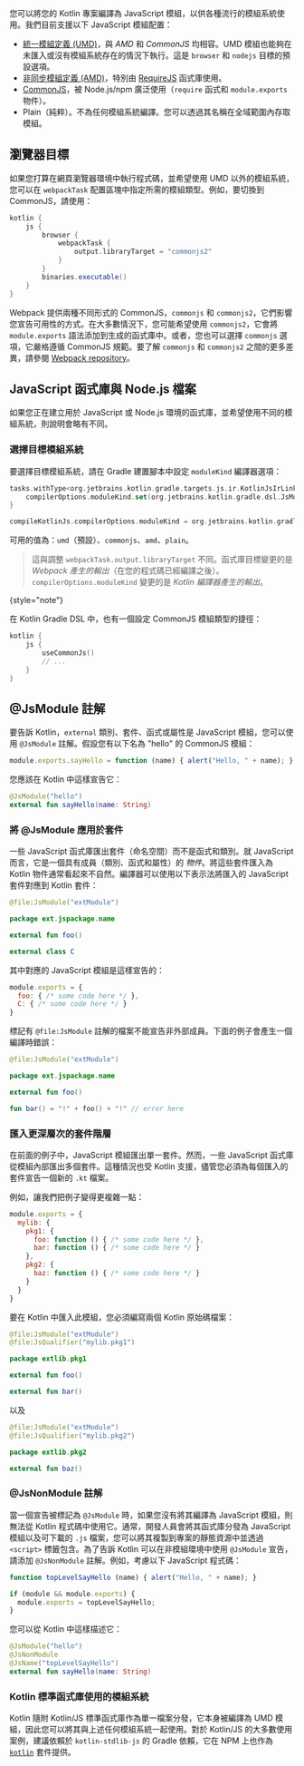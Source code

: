 [//]: # (title: JavaScript 模組)

您可以將您的 Kotlin 專案編譯為 JavaScript 模組，以供各種流行的模組系統使用。我們目前支援以下 JavaScript 模組配置：

- [統一模組定義 (UMD)](https://github.com/umdjs/umd)，與 *AMD* 和 *CommonJS* 均相容。UMD 模組也能夠在未匯入或沒有模組系統存在的情況下執行。這是 `browser` 和 `nodejs` 目標的預設選項。
- [非同步模組定義 (AMD)](https://github.com/amdjs/amdjs-api/wiki/AMD)，特別由 [RequireJS](https://requirejs.org/) 函式庫使用。
- [CommonJS](http://wiki.commonjs.org/wiki/Modules/1.1)，被 Node.js/npm 廣泛使用（`require` 函式和 `module.exports` 物件）。
- Plain（純粹）。不為任何模組系統編譯。您可以透過其名稱在全域範圍內存取模組。

## 瀏覽器目標

如果您打算在網頁瀏覽器環境中執行程式碼，並希望使用 UMD 以外的模組系統，您可以在 `webpackTask` 配置區塊中指定所需的模組類型。例如，要切換到 CommonJS，請使用：

```groovy
kotlin {
    js {
        browser {
            webpackTask {
                output.libraryTarget = "commonjs2"
            }
        }
        binaries.executable()
    }
}

```

Webpack 提供兩種不同形式的 CommonJS，`commonjs` 和 `commonjs2`，它們影響您宣告可用性的方式。在大多數情況下，您可能希望使用 `commonjs2`，它會將 `module.exports` 語法添加到生成的函式庫中。或者，您也可以選擇 `commonjs` 選項，它嚴格遵循 CommonJS 規範。要了解 `commonjs` 和 `commonjs2` 之間的更多差異，請參閱 [Webpack repository](https://github.com/webpack/webpack/issues/1114)。

## JavaScript 函式庫與 Node.js 檔案

如果您正在建立用於 JavaScript 或 Node.js 環境的函式庫，並希望使用不同的模組系統，則說明會略有不同。

### 選擇目標模組系統

要選擇目標模組系統，請在 Gradle 建置腳本中設定 `moduleKind` 編譯器選項：

<tabs group="build-script">
<tab title="Kotlin" group-key="kotlin">

```kotlin
tasks.withType<org.jetbrains.kotlin.gradle.targets.js.ir.KotlinJsIrLink> {
    compilerOptions.moduleKind.set(org.jetbrains.kotlin.gradle.dsl.JsModuleKind.MODULE_COMMONJS)
}
```

</tab>
<tab title="Groovy" group-key="groovy">

```groovy
compileKotlinJs.compilerOptions.moduleKind = org.jetbrains.kotlin.gradle.dsl.JsModuleKind.MODULE_COMMONJS
```

</tab>
</tabs>

可用的值為：`umd`（預設）、`commonjs`、`amd`、`plain`。

> 這與調整 `webpackTask.output.libraryTarget` 不同。函式庫目標變更的是 _Webpack 產生的輸出_（在您的程式碼已經編譯之後）。`compilerOptions.moduleKind` 變更的是 _Kotlin 編譯器產生的輸出_。
>
{style="note"}  

在 Kotlin Gradle DSL 中，也有一個設定 CommonJS 模組類型的捷徑：

```kotlin
kotlin {
    js {
        useCommonJs()
        // ...
    }
}
```

## @JsModule 註解

要告訴 Kotlin，`external` 類別、套件、函式或屬性是 JavaScript 模組，您可以使用 `@JsModule` 註解。假設您有以下名為 "hello" 的 CommonJS 模組：

```javascript
module.exports.sayHello = function (name) { alert("Hello, " + name); }
```

您應該在 Kotlin 中這樣宣告它：

```kotlin
@JsModule("hello")
external fun sayHello(name: String)
```

### 將 @JsModule 應用於套件

一些 JavaScript 函式庫匯出套件（命名空間）而不是函式和類別。就 JavaScript 而言，它是一個具有成員（類別、函式和屬性）的 *物件*。將這些套件匯入為 Kotlin 物件通常看起來不自然。編譯器可以使用以下表示法將匯入的 JavaScript 套件對應到 Kotlin 套件：

```kotlin
@file:JsModule("extModule")

package ext.jspackage.name

external fun foo()

external class C
```

其中對應的 JavaScript 模組是這樣宣告的：

```javascript
module.exports = {
  foo: { /* some code here */ },
  C: { /* some code here */ }
}
```

標記有 `@file:JsModule` 註解的檔案不能宣告非外部成員。下面的例子會產生一個編譯時錯誤：

```kotlin
@file:JsModule("extModule")

package ext.jspackage.name

external fun foo()

fun bar() = "!" + foo() + "!" // error here
```

### 匯入更深層次的套件階層

在前面的例子中，JavaScript 模組匯出單一套件。然而，一些 JavaScript 函式庫從模組內部匯出多個套件。這種情況也受 Kotlin 支援，儘管您必須為每個匯入的套件宣告一個新的 `.kt` 檔案。

例如，讓我們把例子變得更複雜一點：

```javascript
module.exports = {
  mylib: {
    pkg1: {
      foo: function () { /* some code here */ },
      bar: function () { /* some code here */ }
    },
    pkg2: {
      baz: function () { /* some code here */ }
    }
  }
}
```

要在 Kotlin 中匯入此模組，您必須編寫兩個 Kotlin 原始碼檔案：

```kotlin
@file:JsModule("extModule")
@file:JsQualifier("mylib.pkg1")

package extlib.pkg1

external fun foo()

external fun bar()
```

以及

```kotlin
@file:JsModule("extModule")
@file:JsQualifier("mylib.pkg2")

package extlib.pkg2

external fun baz()
```

### @JsNonModule 註解

當一個宣告被標記為 `@JsModule` 時，如果您沒有將其編譯為 JavaScript 模組，則無法從 Kotlin 程式碼中使用它。通常，開發人員會將其函式庫分發為 JavaScript 模組以及可下載的 `.js` 檔案，您可以將其複製到專案的靜態資源中並透過 `<script>` 標籤包含。為了告訴 Kotlin 可以在非模組環境中使用 `@JsModule` 宣告，請添加 `@JsNonModule` 註解。例如，考慮以下 JavaScript 程式碼：

```javascript
function topLevelSayHello (name) { alert("Hello, " + name); }

if (module && module.exports) {
  module.exports = topLevelSayHello;
}
```

您可以從 Kotlin 中這樣描述它：

```kotlin
@JsModule("hello")
@JsNonModule
@JsName("topLevelSayHello")
external fun sayHello(name: String)
```

### Kotlin 標準函式庫使用的模組系統

Kotlin 隨附 Kotlin/JS 標準函式庫作為單一檔案分發，它本身被編譯為 UMD 模組，因此您可以將其與上述任何模組系統一起使用。對於 Kotlin/JS 的大多數使用案例，建議依賴於 `kotlin-stdlib-js` 的 Gradle 依賴，它在 NPM 上也作為 [`kotlin`](https://www.npmjs.com/package/kotlin) 套件提供。